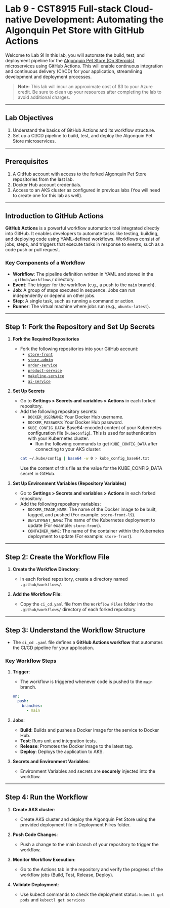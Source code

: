 # Lab 9 - CST8915 Full-stack Cloud-native Development: Automating the Algonquin Pet Store with GitHub Actions

Welcome to Lab 9! In this lab, you will automate the build, test, and deployment pipeline for the [Algonquin Pet Store (On Steroids)](https://github.com/ramymohamed10/algonquin-pet-store-on-steroids) microservices using GitHub Actions. This will enable continuous integration and continuous delivery (CI/CD) for your application, streamlining development and deployment processes.

> **Note:** This lab will incur an approximate cost of $3 to your Azure credit. Be sure to clean up your resources after completing the lab to avoid additional charges.

---
## Lab Objectives
1. Understand the basics of GitHub Actions and its workflow structure.
2. Set up a CI/CD pipeline to build, test, and deploy the Algonquin Pet Store microservices.
---
## Prerequisites
1. A GitHub account with access to the forked Algonquin Pet Store repositories from the last lab.
2. Docker Hub account credentials.
3. Access to an AKS cluster as configured in previous labs (You will need to create one for this lab as well).
---
## Introduction to GitHub Actions
**GitHub Actions** is a powerful workflow automation tool integrated directly into GitHub. It enables developers to automate tasks like testing, building, and deploying code using YAML-defined workflows. Workflows consist of jobs, steps, and triggers that execute tasks in response to events, such as a code push or pull request.
### Key Components of a Workflow

- **Workflow**: The pipeline definition written in YAML and stored in the `.github/workflows/` directory.
- **Event**: The trigger for the workflow (e.g., a push to the `main` branch).
- **Job**: A group of steps executed in sequence. Jobs can run independently or depend on other jobs.
- **Step**: A single task, such as running a command or action.
- **Runner**: The virtual machine where jobs run (e.g., `ubuntu-latest`).

---
## Step 1: Fork the Repository and Set Up Secrets
1. **Fork the Required Repositories**
   - Fork the following repositories into your GitHub account:
     - [`store-front`](https://github.com/ramymohamed10/store-front-L8)
     - [`store-admin`](https://github.com/ramymohamed10/store-admin-L8)
     - [`order-service`](https://github.com/ramymohamed10/order-service-L8)
     - [`product-service`](https://github.com/ramymohamed10/product-service-L8)
     - [`makeline-service`](https://github.com/ramymohamed10/makeline-service-L8)
     - [`ai-service`](https://github.com/ramymohamed10/ai-service-L8)

2. **Set Up Secrets**
   - Go to **Settings > Secrets and variables > Actions** in each forked repository.
   - Add the following repository secrets:
     - `DOCKER_USERNAME`: Your Docker Hub username.
     - `DOCKER_PASSWORD`: Your Docker Hub password.
     - `KUBE_CONFIG_DATA`: Base64-encoded content of your Kubernetes configuration file (`kubeconfig`). This is used for authentication with your Kubernetes cluster.
       - Run the following commands to get `KUBE_CONFIG_DATA` after connecting to your AKS cluster:
     ```bash
     cat ~/.kube/config | base64 -w 0 > kube_config_base64.txt
     ``` 
     Use the content of this file as the value for the KUBE_CONFIG_DATA secret in GitHub.

3. **Set Up Environment Variables (Repository Variables)**
   - Go to **Settings > Secrets and variables > Actions** in each forked repository.
   - Add the following repository variables:
     - `DOCKER_IMAGE_NAME`: The name of the Docker image to be built, tagged, and pushed (For example: `store-front-l9`).
     - `DEPLOYMENT_NAME`: The name of the Kubernetes deployment to update (For example: `store-front`).
     - `CONTAINER_NAME`: The name of the container within the Kubernetes deployment to update (For example: `store-front`).
     
---

## Step 2: Create the Workflow File
1. **Create the Workflow Directory**:
   - In each forked repository, create a directory named `.github/workflows/`.

2. **Add the Workflow File**:
   - Copy the `ci_cd.yaml` file from the `Workflow Files` folder into the `.github/workflows/` directory of each forked repository.
---
## Step 3: Understand the Workflow Structure

- The `ci_cd .yaml` file defines a **GitHub Actions workflow** that automates the CI/CD pipeline for your application.

### Key Workflow Steps

1. **Trigger**:
   - The workflow is triggered whenever code is pushed to the `main` branch.
   ```yaml
   on:
     push:
       branches:
         - main
   ```
2. **Jobs**:

   - **Build**: Builds and pushes a Docker image for the service to Docker Hub.
   - **Test**: Runs unit and integration tests.
   - **Release**: Promotes the Docker image to the latest tag.
   - **Deploy**: Deploys the application to AKS.

3. **Secrets and Environment Variables**:
   - Environment Variables and secrets are **securely** injected into the workflow.

---
## Step 4: Run the Workflow
1. **Create AKS cluster**:
   - Create AKS cluster and deploy the Algonquin Pet Store using the provided deployment file in Deployment Filres folder. 

2. **Push Code Changes**:
   - Push a change to the main branch of your repository to trigger the workflow.
3. **Monitor Workflow Execution**:
   - Go to the Actions tab in the repository and verify the progress of the workflow jobs (Build, Test, Release, Deploy).
4. **Validate Deployment**:
   - Use kubectl commands to check the deployment status:
`kubectl get pods` and `kubectl get services`